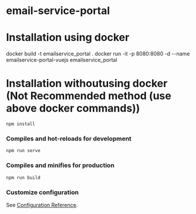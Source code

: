 # email-service-portal


# Installation using docker
docker build -t emailservice_portal .
docker run -it -p 8080:8080 -d --name emailservice-portal-vuejs emailservice_portal



# Installation withoutusing docker (Not Recommended method (use above docker commands))

```
npm install
```

### Compiles and hot-reloads for development
```
npm run serve
```

### Compiles and minifies for production
```
npm run build
```


### Customize configuration
See [Configuration Reference](https://cli.vuejs.org/config/).

